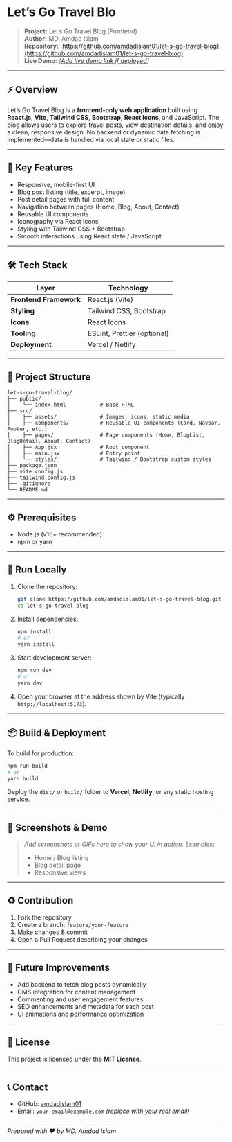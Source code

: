 # Let’s Go Travel Blo

> **Project:** Let’s Go Travel Blog (Frontend)
> </br>
> **Author:** MD. Amdad Islam
> </br>
> **Repository:** [https://github.com/amdadislam01/let-s-go-travel-blog](https://github.com/amdadislam01/let-s-go-travel-blog)
> </br>
> **Live Demo:** *[[Add live demo link if deployed](https://letsgo-travel.netlify.app/)]*

---

## ⚡ Overview

Let’s Go Travel Blog is a **frontend-only web application** built using **React.js**, **Vite**, **Tailwind CSS**, **Bootstrap**, **React Icons**, and JavaScript. The blog allows users to explore travel posts, view destination details, and enjoy a clean, responsive design. No backend or dynamic data fetching is implemented—data is handled via local state or static files.

---

## 🎯 Key Features

* Responsive, mobile-first UI
* Blog post listing (title, excerpt, image)
* Post detail pages with full content
* Navigation between pages (Home, Blog, About, Contact)
* Reusable UI components
* Iconography via React Icons
* Styling with Tailwind CSS + Bootstrap
* Smooth interactions using React state / JavaScript

---

## 🛠 Tech Stack

| Layer                  | Technology                  |
| ---------------------- | --------------------------- |
| **Frontend Framework** | React.js (Vite)             |
| **Styling**            | Tailwind CSS, Bootstrap     |
| **Icons**              | React Icons                 |
| **Tooling**            | ESLint, Prettier (optional) |
| **Deployment**         | Vercel / Netlify            |

---

## 📁 Project Structure

```
let-s-go-travel-blog/
├── public/
│    └── index.html           # Base HTML
├── src/
│    ├── assets/              # Images, icons, static media
│    ├── components/          # Reusable UI components (Card, Navbar, Footer, etc.)
│    ├── pages/               # Page components (Home, BlogList, BlogDetail, About, Contact)
│    ├── App.jsx              # Root component
│    ├── main.jsx             # Entry point
│    └── styles/              # Tailwind / Bootstrap custom styles
├── package.json
├── vite.config.js
├── tailwind.config.js
├── .gitignore
└── README.md
```

---

## ⚙️ Prerequisites

* Node.js (v16+ recommended)
* npm or yarn

---

## 🚀 Run Locally

1. Clone the repository:

   ```bash
   git clone https://github.com/amdadislam01/let-s-go-travel-blog.git
   cd let-s-go-travel-blog
   ```

2. Install dependencies:

   ```bash
   npm install
   # or
   yarn install
   ```

3. Start development server:

   ```bash
   npm run dev
   # or
   yarn dev
   ```

4. Open your browser at the address shown by Vite (typically `http://localhost:5173`).

---

## 📦 Build & Deployment

To build for production:

```bash
npm run build
# or
yarn build
```

Deploy the `dist/` or `build/` folder to **Vercel**, **Netlify**, or any static hosting service.

---

## 📸 Screenshots & Demo

> *Add screenshots or GIFs here to show your UI in action.*
> Examples:
>
> * Home / Blog listing
> * Blog detail page
> * Responsive views

---

## ♻️ Contribution

1. Fork the repository
2. Create a branch: `feature/your-feature`
3. Make changes & commit
4. Open a Pull Request describing your changes

---

## 🚀 Future Improvements

* Add backend to fetch blog posts dynamically
* CMS integration for content management
* Commenting and user engagement features
* SEO enhancements and metadata for each post
* UI animations and performance optimization

---

## 📝 License

This project is licensed under the **MIT License**.

---

## 📞 Contact

* GitHub: [amdadislam01](https://github.com/amdadislam01)
* Email: `your-email@example.com` *(replace with your real email)*

---

*Prepared with ❤️ by MD. Amdad Islam*

